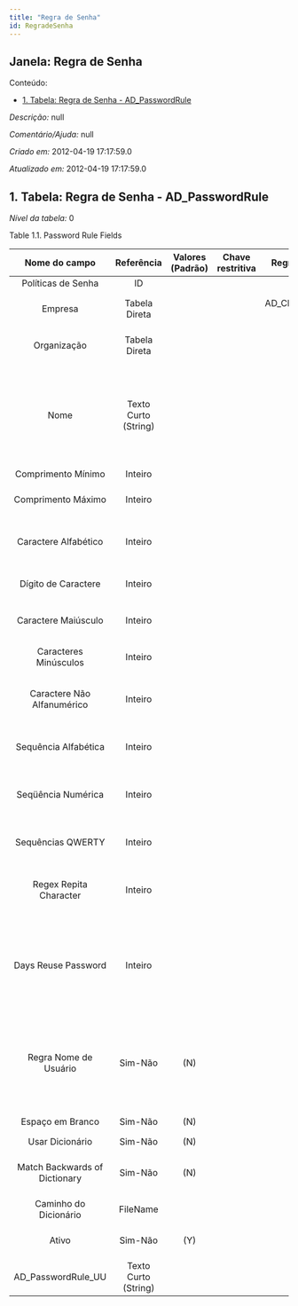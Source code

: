 ```yaml
---
title: "Regra de Senha"
id: RegradeSenha
---
```

<div id="d195095e1" class="section chapter">

<div class="titlepage">

<div>

<div>

## Janela: Regra de Senha

</div>

</div>

</div>

<div class="toc">

<div class="toc-title">

Conteúdo:

</div>

  - <span class="section">[1. Tabela: Regra de Senha -
    AD\_PasswordRule](#d195095e22)</span>

</div>

<span class="emphasis">*Descrição:* </span> null

<span class="emphasis">*Comentário/Ajuda:* </span>null

<span class="emphasis"> *Criado em:* </span>2012-04-19 17:17:59.0

<span class="emphasis">*Atualizado em:* </span>2012-04-19 17:17:59.0

<div id="d195095e22" class="section section">

<div class="titlepage">

<div>

<div>

## 1. Tabela: Regra de Senha - AD\_PasswordRule

</div>

</div>

</div>

<span class="emphasis">*Nível da tabela:* </span>0

</div>

<div id="d195095e29" class="table">

<div class="table-title">

Table 1.1. Password Rule
Fields

</div>

<div class="table-contents">

|         Nome do campo         |      Referência      | Valores (Padrão) | Chave restritiva |        Regra de validação         |                                     Descrição                                     |                                                               Comentário/Ajuda                                                               |
| :---------------------------: | :------------------: | :--------------: | :--------------: | :-------------------------------: | :-------------------------------------------------------------------------------: | :------------------------------------------------------------------------------------------------------------------------------------------: |
|      Políticas de Senha       |          ID          |                  |                  |                                   |                                                                                   |                                                                                                                                              |
|            Empresa            |    Tabela Direta     |                  |                  | AD\_Client.AD\_Client\_ID \< \> 0 |                        (semelhante ao primeiro relatório)                         |                                                             (ver o mesmo acima)                                                              |
|          Organização          |    Tabela Direta     |                  |                  |                                   |                        (semelhante ao primeiro relatório)                         |                                                             (ver o mesmo acima)                                                              |
|             Nome              | Texto Curto (String) |                  |                  |                                   |                       Alphanumeric identifier of the entity                       | The name of an entity (record) is used as an default search option in addition to the search key. The name is up to 60 characters in length. |
|      Comprimento Mínimo       |       Inteiro        |                  |                  |                                   |                                                                                   |                                                                                                                                              |
|      Comprimento Máximo       |       Inteiro        |                  |                  |                                   |                              Maximum Length of Data                               |                                                                                                                                              |
|     Caractere Alfabético      |       Inteiro        |                  |                  |                                   |                   Require at least \# alphabetical in passwords                   |                                                                                                                                              |
|      Dígito de Caractere      |       Inteiro        |                  |                  |                                   |                      Require at least \# digit in passwords                       |                                                                                                                                              |
|      Caractere Maiúsculo      |       Inteiro        |                  |                  |                                   |                        Require at least \# upper case char                        |                                                                                                                                              |
|     Caracteres Minúsculos     |       Inteiro        |                  |                  |                                   |                        Require at least \# lower case char                        |                                                                                                                                              |
|  Caractere Não Alfanumérico   |       Inteiro        |                  |                  |                                   |                     Require at least \# non-alphanumeric char                     |                                                                                                                                              |
|     Sequência Alfabética      |       Inteiro        |                  |                  |                                   |                    Lenght of alphabetical sequence to validate                    |                                                                                                                                              |
|      Seqüência Numérica       |       Inteiro        |                  |                  |                                   |                     Length of numerical sequence to validate                      |                                                                                                                                              |
|       Sequências QWERTY       |       Inteiro        |                  |                  |                                   |                      Lenght of QWERTY sequences to validate                       |                                                                                                                                              |
|    Regex Repita Character     |       Inteiro        |                  |                  |                                   |                     Length of repeated characters to validate                     |                                                                                                                                              |
|      Days Reuse Password      |       Inteiro        |                  |                  |                                   |                     Define number of day can reuser password                      |     Each time change password, old password keep in history Example this value = 60. user can't reuse password in history has age \< 60      |
|     Regra Nome de Usuário     |       Sim-Não        |       (N)        |                  |                                   | Validate the password doesn't contain user name (ignore case and match backwards) |                                                                                                                                              |
|       Espaço em Branco        |       Sim-Não        |       (N)        |                  |                                   |                               Whitespace validation                               |                                                                                                                                              |
|        Usar Dicionário        |       Sim-Não        |       (N)        |                  |                                   |                                                                                   |                                                                                                                                              |
| Match Backwards of Dictionary |       Sim-Não        |       (N)        |                  |                                   |                         Match dictionary words backwards                          |                                                                                                                                              |
|     Caminho do Dicionário     |       FileName       |                  |                  |                                   |                                                                                   |                                                                                                                                              |
|             Ativo             |       Sim-Não        |       (Y)        |                  |                                   |                        (semelhante ao primeiro relatório)                         |                                                             (ver o mesmo acima)                                                              |
|     AD\_PasswordRule\_UU      | Texto Curto (String) |                  |                  |                                   |                                                                                   |                                                                                                                                              |

</div>

</div>

  

</div>
